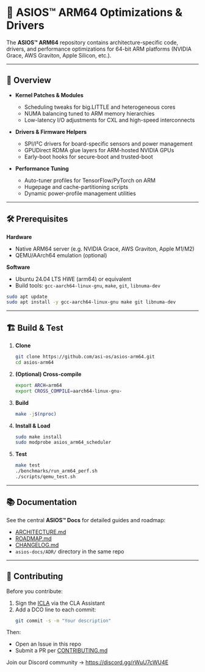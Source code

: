 
# 🚀 ASIOS™ ARM64 Optimizations & Drivers

The **ASIOS™ ARM64** repository contains architecture-specific code, drivers, and performance optimizations for 64-bit ARM platforms (NVIDIA Grace, AWS Graviton, Apple Silicon, etc.).

---

## 🧠 Overview

- **Kernel Patches & Modules**  
  - Scheduling tweaks for big.LITTLE and heterogeneous cores  
  - NUMA balancing tuned to ARM memory hierarchies  
  - Low-latency I/O adjustments for CXL and high-speed interconnects  

- **Drivers & Firmware Helpers**  
  - SPI/I²C drivers for board-specific sensors and power management  
  - GPUDirect RDMA glue layers for ARM-hosted NVIDIA GPUs  
  - Early-boot hooks for secure-boot and trusted-boot  

- **Performance Tuning**  
  - Auto-tuner profiles for TensorFlow/PyTorch on ARM  
  - Hugepage and cache-partitioning scripts  
  - Dynamic power-profile management utilities  

---

## 🛠️ Prerequisites

**Hardware**  
- Native ARM64 server (e.g. NVIDIA Grace, AWS Graviton, Apple M1/M2)  
- QEMU/AArch64 emulation (optional)  

**Software**  
- Ubuntu 24.04 LTS HWE (arm64) or equivalent  
- Build tools: `gcc-aarch64-linux-gnu`, `make`, `git`, `libnuma-dev`

```bash
sudo apt update
sudo apt install -y gcc-aarch64-linux-gnu make git libnuma-dev
```

---

## 🏗️ Build & Test

1. **Clone**  
   ```bash
   git clone https://github.com/asi-os/asios-arm64.git
   cd asios-arm64
   ```

2. **(Optional) Cross-compile**  
   ```bash
   export ARCH=arm64
   export CROSS_COMPILE=aarch64-linux-gnu-
   ```

3. **Build**  
   ```bash
   make -j$(nproc)
   ```

4. **Install & Load**  
   ```bash
   sudo make install
   sudo modprobe asios_arm64_scheduler
   ```

5. **Test**  
   ```bash
   make test
   ./benchmarks/run_arm64_perf.sh
   ./scripts/qemu_test.sh
   ```

---

## 📚 Documentation

See the central **ASIOS™ Docs** for detailed guides and roadmap:  
- [ARCHITECTURE.md](https://github.com/asi-os/asios-docs/blob/main/ARCHITECTURE.md)  
- [ROADMAP.md](https://github.com/asi-os/asios-docs/blob/main/ROADMAP.md)  
- [CHANGELOG.md](https://github.com/asi-os/asios-docs/blob/main/CHANGELOG.md)  
- `asios-docs/ADR/` directory in the same repo  

---

## 🤝 Contributing

Before you contribute:  
1. Sign the [ICLA](https://github.com/asi-os/asios-legal/blob/main/ICLA.md) via the CLA Assistant  
2. Add a DCO line to each commit:  
   ```bash
   git commit -s -m "Your description"
   ```

Then:  
- Open an Issue in this repo  
- Submit a PR per [CONTRIBUTING.md](https://github.com/asi-os/.github/blob/main/CONTRIBUTING.md)  

Join our Discord community → <https://discord.gg/rWuU7cWU4E>  
